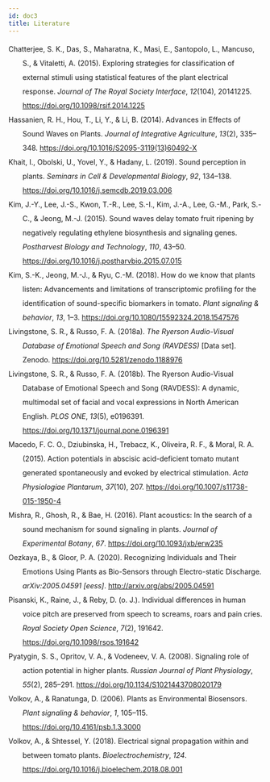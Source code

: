```yaml
---
id: doc3
title: Literature
---
```



<div class="csl-bib-body" style="line-height: 2; margin-left: 2em; text-indent:-2em;">
  <div class="csl-entry">Chatterjee, S. K., Das, S., Maharatna, K., Masi, E., Santopolo, L., Mancuso, S., &amp; Vitaletti, A. (2015). Exploring strategies for classification of external stimuli using statistical features of the plant electrical response. <i>Journal of The Royal Society Interface</i>, <i>12</i>(104), 20141225. <a href="https://doi.org/10.1098/rsif.2014.1225">https://doi.org/10.1098/rsif.2014.1225</a></div>
  <span class="Z3988" title="url_ver=Z39.88-2004&amp;ctx_ver=Z39.88-2004&amp;rfr_id=info%3Asid%2Fzotero.org%3A2&amp;rft_id=info%3Adoi%2F10.1098%2Frsif.2014.1225&amp;rft_val_fmt=info%3Aofi%2Ffmt%3Akev%3Amtx%3Ajournal&amp;rft.genre=article&amp;rft.atitle=Exploring%20strategies%20for%20classification%20of%20external%20stimuli%20using%20statistical%20features%20of%20the%20plant%20electrical%20response&amp;rft.jtitle=Journal%20of%20The%20Royal%20Society%20Interface&amp;rft.stitle=Journal%20of%20The%20Royal%20Society%20Interface&amp;rft.volume=12&amp;rft.issue=104&amp;rft.aufirst=Shre%20Kumar&amp;rft.aulast=Chatterjee&amp;rft.au=Shre%20Kumar%20Chatterjee&amp;rft.au=Saptarshi%20Das&amp;rft.au=Koushik%20Maharatna&amp;rft.au=Elisa%20Masi&amp;rft.au=Luisa%20Santopolo&amp;rft.au=Stefano%20Mancuso&amp;rft.au=Andrea%20Vitaletti&amp;rft.date=2015-03-06&amp;rft.pages=20141225"></span>
  <div class="csl-entry">Hassanien, R. H., Hou, T., Li, Y., &amp; Li, B. (2014). Advances in Effects of Sound Waves on Plants. <i>Journal of Integrative Agriculture</i>, <i>13</i>(2), 335–348. <a href="https://doi.org/10.1016/S2095-3119(13)60492-X">https://doi.org/10.1016/S2095-3119(13)60492-X</a></div>
  <span class="Z3988" title="url_ver=Z39.88-2004&amp;ctx_ver=Z39.88-2004&amp;rfr_id=info%3Asid%2Fzotero.org%3A2&amp;rft_id=info%3Adoi%2F10.1016%2FS2095-3119(13)60492-X&amp;rft_val_fmt=info%3Aofi%2Ffmt%3Akev%3Amtx%3Ajournal&amp;rft.genre=article&amp;rft.atitle=Advances%20in%20Effects%20of%20Sound%20Waves%20on%20Plants&amp;rft.jtitle=Journal%20of%20Integrative%20Agriculture&amp;rft.stitle=Journal%20of%20Integrative%20Agriculture&amp;rft.volume=13&amp;rft.issue=2&amp;rft.aufirst=Reda%20HE&amp;rft.aulast=Hassanien&amp;rft.au=Reda%20HE%20Hassanien&amp;rft.au=Tian-zhen%20Hou&amp;rft.au=Yu-feng%20Li&amp;rft.au=Bao-ming%20Li&amp;rft.date=2014-02-01&amp;rft.pages=335-348&amp;rft.spage=335&amp;rft.epage=348&amp;rft.issn=2095-3119&amp;rft.language=en"></span>
  <div class="csl-entry">Khait, I., Obolski, U., Yovel, Y., &amp; Hadany, L. (2019). Sound perception in plants. <i>Seminars in Cell &amp; Developmental Biology</i>, <i>92</i>, 134–138. <a href="https://doi.org/10.1016/j.semcdb.2019.03.006">https://doi.org/10.1016/j.semcdb.2019.03.006</a></div>
  <span class="Z3988" title="url_ver=Z39.88-2004&amp;ctx_ver=Z39.88-2004&amp;rfr_id=info%3Asid%2Fzotero.org%3A2&amp;rft_id=info%3Adoi%2F10.1016%2Fj.semcdb.2019.03.006&amp;rft_val_fmt=info%3Aofi%2Ffmt%3Akev%3Amtx%3Ajournal&amp;rft.genre=article&amp;rft.atitle=Sound%20perception%20in%20plants&amp;rft.jtitle=Seminars%20in%20Cell%20%26%20Developmental%20Biology&amp;rft.stitle=Seminars%20in%20Cell%20%26%20Developmental%20Biology&amp;rft.volume=92&amp;rft.aufirst=I.&amp;rft.aulast=Khait&amp;rft.au=I.%20Khait&amp;rft.au=U.%20Obolski&amp;rft.au=Y.%20Yovel&amp;rft.au=L.%20Hadany&amp;rft.date=2019-08-01&amp;rft.pages=134-138&amp;rft.spage=134&amp;rft.epage=138&amp;rft.issn=1084-9521&amp;rft.language=en"></span>
  <div class="csl-entry">Kim, J.-Y., Lee, J.-S., Kwon, T.-R., Lee, S.-I., Kim, J.-A., Lee, G.-M., Park, S.-C., &amp; Jeong, M.-J. (2015). Sound waves delay tomato fruit ripening by negatively regulating ethylene biosynthesis and signaling genes. <i>Postharvest Biology and Technology</i>, <i>110</i>, 43–50. <a href="https://doi.org/10.1016/j.postharvbio.2015.07.015">https://doi.org/10.1016/j.postharvbio.2015.07.015</a></div>
  <span class="Z3988" title="url_ver=Z39.88-2004&amp;ctx_ver=Z39.88-2004&amp;rfr_id=info%3Asid%2Fzotero.org%3A2&amp;rft_id=info%3Adoi%2F10.1016%2Fj.postharvbio.2015.07.015&amp;rft_val_fmt=info%3Aofi%2Ffmt%3Akev%3Amtx%3Ajournal&amp;rft.genre=article&amp;rft.atitle=Sound%20waves%20delay%20tomato%20fruit%20ripening%20by%20negatively%20regulating%20ethylene%20biosynthesis%20and%20signaling%20genes&amp;rft.jtitle=Postharvest%20Biology%20and%20Technology&amp;rft.stitle=Postharvest%20Biology%20and%20Technology&amp;rft.volume=110&amp;rft.aufirst=Joo-Yeol&amp;rft.aulast=Kim&amp;rft.au=Joo-Yeol%20Kim&amp;rft.au=Jin-Su%20Lee&amp;rft.au=Taek-Ryoun%20Kwon&amp;rft.au=Soo-In%20Lee&amp;rft.au=Jin-A.%20Kim&amp;rft.au=Gyu-Myoung%20Lee&amp;rft.au=Soo-Chul%20Park&amp;rft.au=Mi-Jeong%20Jeong&amp;rft.date=2015-12-01&amp;rft.pages=43-50&amp;rft.spage=43&amp;rft.epage=50&amp;rft.issn=0925-5214&amp;rft.language=en"></span>
  <div class="csl-entry">Kim, S.-K., Jeong, M.-J., &amp; Ryu, C.-M. (2018). How do we know that plants listen: Advancements and limitations of transcriptomic profiling for the identification of sound-specific biomarkers in tomato. <i>Plant signaling &amp; behavior</i>, <i>13</i>, 1–3. <a href="https://doi.org/10.1080/15592324.2018.1547576">https://doi.org/10.1080/15592324.2018.1547576</a></div>
  <span class="Z3988" title="url_ver=Z39.88-2004&amp;ctx_ver=Z39.88-2004&amp;rfr_id=info%3Asid%2Fzotero.org%3A2&amp;rft_id=info%3Adoi%2F10.1080%2F15592324.2018.1547576&amp;rft_val_fmt=info%3Aofi%2Ffmt%3Akev%3Amtx%3Ajournal&amp;rft.genre=article&amp;rft.atitle=How%20do%20we%20know%20that%20plants%20listen%3A%20Advancements%20and%20limitations%20of%20transcriptomic%20profiling%20for%20the%20identification%20of%20sound-specific%20biomarkers%20in%20tomato&amp;rft.jtitle=Plant%20signaling%20%26%20behavior&amp;rft.stitle=Plant%20signaling%20%26%20behavior&amp;rft.volume=13&amp;rft.aufirst=Seon-Kyu&amp;rft.aulast=Kim&amp;rft.au=Seon-Kyu%20Kim&amp;rft.au=Mi-Jeong%20Jeong&amp;rft.au=Choong-Min%20Ryu&amp;rft.date=2018-11-16&amp;rft.pages=1-3&amp;rft.spage=1&amp;rft.epage=3"></span>
  <div class="csl-entry">Livingstone, S. R., &amp; Russo, F. A. (2018a). <i>The Ryerson Audio-Visual Database of Emotional Speech and Song (RAVDESS)</i> [Data set]. Zenodo. <a href="https://doi.org/10.5281/zenodo.1188976">https://doi.org/10.5281/zenodo.1188976</a></div>
  <span class="Z3988" title="url_ver=Z39.88-2004&amp;ctx_ver=Z39.88-2004&amp;rfr_id=info%3Asid%2Fzotero.org%3A2&amp;rft_val_fmt=info%3Aofi%2Ffmt%3Akev%3Amtx%3Adc&amp;rft.type=document&amp;rft.title=The%20Ryerson%20Audio-Visual%20Database%20of%20Emotional%20Speech%20and%20Song%20(RAVDESS)&amp;rft.publisher=Zenodo&amp;rft.description=Citing%20the%20RAVDESS%20The%20RAVDESS%20is%20released%20under%20a%20Creative%20Commons%20Attribution%20license%2C%20so%20please%20cite%20the%20RAVDESS%20if%20it%20is%20used%20in%20your%20work%20in%20any%20form.%C2%A0%20Published%20academic%20papers%20should%20use%20the%20academic%20paper%20citation%20for%20our%20PLoS1%20paper.%C2%A0%20Personal%20works%2C%20such%20as%20machine%20learning%20projects%2Fblog%20posts%2C%20should%20provide%20a%20URL%20to%20this%20Zenodo%20page%2C%20though%20a%20reference%20to%20our%20PLoS1%20paper%20would%20also%20be%20appreciated.%20Academic%20paper%20citation%20Livingstone%20SR%2C%20Russo%20FA%20(2018)%20The%20Ryerson%20Audio-Visual%20Database%20of%20Emotional%20Speech%20and%20Song%20(RAVDESS)%3A%20A%20dynamic%2C%20multimodal%20set%20of%20facial%20and%20vocal%20expressions%20in%20North%20American%20English.%20PLoS%20ONE%2013(5)%3A%20e0196391.%20https%3A%2F%2Fdoi.org%2F10.1371%2Fjournal.pone.0196391.%20Personal%20use%20citation%20Include%20a%20link%20to%20this%20Zenodo%20page%20-%20https%3A%2F%2Fzenodo.org%2Frecord%2F1188976%20Commercial%20Licenses%20Commercial%20licenses%20for%20the%20RAVDESS%20can%20be%20purchased.%C2%A0%20For%20more%20information%2C%20please%20visit%20our%20license%20fee%20page%2C%20or%20contact%20us%20at%20ravdess%40gmail.com.%20Contact%20Information%20If%20you%20would%20like%20further%20information%20about%20the%20RAVDESS%2C%20to%20purchase%20a%20commercial%20license%2C%20or%20if%20you%20experience%20any%20issues%20downloading%20files%2C%20please%20contact%20us%20at%20ravdess%40gmail.com.%20Example%20Videos%20Watch%20a%20sample%20of%20the%20RAVDESS%20speech%20and%20song%20videos.%20Emotion%20Classification%20Users%20If%20you're%20interested%20in%20using%20machine%20learning%20to%20classify%20emotional%20expressions%20with%20the%20RAVDESS%2C%20please%20see%20our%20new%20RAVDESS%20Facial%20Landmark%20Tracking%20data%20set%20%5BZenodo%20project%20page%5D.%20Construction%20and%20Validation%20Full%20details%20on%20the%20construction%20and%20perceptual%20validation%20of%20the%20RAVDESS%20are%20described%20in%20our%20PLoS%20ONE%20paper%20-%20https%3A%2F%2Fdoi.org%2F10.1371%2Fjournal.pone.0196391.%20The%20RAVDESS%20contains%207356%20files.%20Each%20file%C2%A0was%20rated%2010%20times%20on%20emotional%20validity%2C%20intensity%2C%20and%20genuineness.%20Ratings%20were%20provided%20by%20247%20individuals%20who%20were%20characteristic%20of%20untrained%20adult%20research%20participants%20from%20North%20America.%20A%20further%20set%20of%2072%20participants%20provided%20test-retest%20data.%20High%20levels%20of%20emotional%20validity%2C%20interrater%20reliability%2C%C2%A0and%20test-retest%20intrarater%20reliability%20were%20reported.%20Validation%20data%20is%20open-access%2C%20and%20can%20be%20downloaded%20along%20with%20our%20paper%20from%20PLoS%20ONE.%20Description%20The%20Ryerson%20Audio-Visual%20Database%20of%20Emotional%20Speech%20and%20Song%20(RAVDESS)%20contains%207356%20files%20(total%20size%3A%2024.8%20GB).%20The%20database%20contains%2024%20professional%20actors%20(12%20female%2C%2012%20male)%2C%20vocalizing%20two%20lexically-matched%20statements%20in%20a%20neutral%20North%20American%20accent.%20Speech%20includes%20calm%2C%20happy%2C%20sad%2C%20angry%2C%20fearful%2C%20surprise%2C%20and%20disgust%20expressions%2C%20and%20song%20contains%20calm%2C%20happy%2C%20sad%2C%20angry%2C%20and%20fearful%20emotions.%20Each%20expression%20is%20produced%20at%20two%20levels%20of%20emotional%20intensity%20(normal%2C%20strong)%2C%20with%20an%20additional%20neutral%20expression.%20All%20conditions%20are%20available%20in%20three%20modality%20formats%3A%20Audio-only%C2%A0(16bit%2C%2048kHz%20.wav)%2C%20Audio-Video%20(720p%20H.264%2C%20AAC%2048kHz%2C%20.mp4)%2C%20and%20Video-only%20(no%20sound).%C2%A0%C2%A0Note%2C%20there%20are%20no%20song%20files%20for%20Actor_18.%20Audio-only%C2%A0files%20Audio-only%20files%20of%20all%20actors%20(01-24)%20are%20available%20as%20two%20separate%20zip%20files%20(~200%20MB%20each)%3A%20Speech%20file%20(Audio_Speech_Actors_01-24.zip%2C%20215%20MB)%20contains%201440%20files%3A%2060%20trials%20per%20actor%20x%2024%20actors%20%3D%201440.%C2%A0%20Song%20file%20(Audio_Song_Actors_01-24.zip%2C%20198%20MB)%20contains%201012%20files%3A%2044%20trials%20per%20actor%20x%2023%20actors%20%3D%201012.%20Audio-Visual%20and%20Video-only%20files%20Video%20files%20are%20provided%20as%20separate%20zip%20downloads%20for%20each%20actor%20(01-24%2C%20~500%20MB%20each)%2C%20and%20are%20split%20into%20separate%20speech%20and%20song%20downloads%3A%20Speech%20files%20(Video_Speech_Actor_01.zip%20to%20Video_Speech_Actor_24.zip)%20collectively%20contains%202880%20files%3A%2060%20trials%20per%20actor%20x%202%20modalities%20(AV%2C%20VO)%20x%C2%A024%20actors%C2%A0%3D%202880.%20Song%20files%20(Video_Song_Actor_01.zip%20to%20Video_Song_Actor_24.zip)%20collectively%20contains%202024%20files%3A%2044%20trials%20per%20actor%20x%202%20modalities%20(AV%2C%20VO)%20x%C2%A023%20actors%C2%A0%3D%202024.%20File%20Summary%20In%20total%2C%20the%20RAVDESS%20collection%20includes%207356%20files%20(2880%2B2024%2B1440%2B1012%20files).%20File%20naming%20convention%20Each%20of%20the%207356%20RAVDESS%20files%20has%20a%20unique%20filename.%20The%20filename%20consists%20of%20a%207-part%20numerical%20identifier%20(e.g.%2C%2002-01-06-01-02-01-12.mp4).%20These%20identifiers%20define%20the%20stimulus%20characteristics%3A%C2%A0%20Filename%20identifiers%C2%A0%20Modality%20(01%20%3D%20full-AV%2C%2002%20%3D%20video-only%2C%2003%20%3D%20audio-only).%20Vocal%20channel%20(01%20%3D%20speech%2C%2002%20%3D%20song).%20Emotion%20(01%20%3D%20neutral%2C%2002%20%3D%20calm%2C%2003%20%3D%20happy%2C%2004%20%3D%20sad%2C%2005%20%3D%20angry%2C%2006%20%3D%20fearful%2C%2007%20%3D%20disgust%2C%2008%20%3D%20surprised).%20Emotional%20intensity%20(01%20%3D%20normal%2C%2002%20%3D%20strong).%20NOTE%3A%20There%20is%20no%20strong%20intensity%20for%20the%20'neutral'%20emotion.%20Statement%20(01%20%3D%20%22Kids%20are%20talking%20by%20the%20door%22%2C%2002%20%3D%20%22Dogs%20are%20sitting%20by%20the%20door%22).%20Repetition%20(01%20%3D%201st%20repetition%2C%2002%20%3D%202nd%20repetition).%20Actor%20(01%20to%2024.%20Odd%20numbered%20actors%20are%20male%2C%20even%20numbered%20actors%20are%20female).%20Filename%20example%3A%2002-01-06-01-02-01-12.mp4%C2%A0%20Video-only%20(02)%20Speech%20(01)%20Fearful%20(06)%20Normal%20intensity%20(01)%20Statement%20%22dogs%22%20(02)%201st%20Repetition%20(01)%2012th%20Actor%20(12)%20Female%2C%20as%20the%20actor%20ID%20number%20is%20even.%20License%20information%20The%20RAVDESS%20is%20released%20under%20a%20Creative%20Commons%20Attribution-NonCommercial-ShareAlike%204.0%20International%20License%2C%C2%A0CC%20BY-NC-SA%204.0%C2%A0%20Commercial%20licenses%20for%20the%20RAVDESS%20can%20also%20be%20purchased.%C2%A0%20For%20more%20information%2C%20please%20visit%20our%20license%20fee%20page%2C%20or%20contact%20us%20at%20ravdess%40gmail.com.%20Related%20Data%20sets%20RAVDESS%20Facial%20Landmark%20Tracking%20data%20set%20%5BZenodo%20project%20page%5D.&amp;rft.identifier=https%3A%2F%2Fzenodo.org%2Frecord%2F1188976%23.YLDGaJMzako&amp;rft.aufirst=Steven%20R.&amp;rft.aulast=Livingstone&amp;rft.au=Steven%20R.%20Livingstone&amp;rft.au=Frank%20A.%20Russo&amp;rft.date=2018-04-05"></span>
  <div class="csl-entry">Livingstone, S. R., &amp; Russo, F. A. (2018b). The Ryerson Audio-Visual Database of Emotional Speech and Song (RAVDESS): A dynamic, multimodal set of facial and vocal expressions in North American English. <i>PLOS ONE</i>, <i>13</i>(5), e0196391. <a href="https://doi.org/10.1371/journal.pone.0196391">https://doi.org/10.1371/journal.pone.0196391</a></div>
  <span class="Z3988" title="url_ver=Z39.88-2004&amp;ctx_ver=Z39.88-2004&amp;rfr_id=info%3Asid%2Fzotero.org%3A2&amp;rft_id=info%3Adoi%2F10.1371%2Fjournal.pone.0196391&amp;rft_val_fmt=info%3Aofi%2Ffmt%3Akev%3Amtx%3Ajournal&amp;rft.genre=article&amp;rft.atitle=The%20Ryerson%20Audio-Visual%20Database%20of%20Emotional%20Speech%20and%20Song%20(RAVDESS)%3A%20A%20dynamic%2C%20multimodal%20set%20of%20facial%20and%20vocal%20expressions%20in%20North%20American%20English&amp;rft.jtitle=PLOS%20ONE&amp;rft.stitle=PLOS%20ONE&amp;rft.volume=13&amp;rft.issue=5&amp;rft.aufirst=Steven%20R.&amp;rft.aulast=Livingstone&amp;rft.au=Steven%20R.%20Livingstone&amp;rft.au=Frank%20A.%20Russo&amp;rft.date=2018-05-16&amp;rft.pages=e0196391&amp;rft.issn=1932-6203&amp;rft.language=en"></span>
  <div class="csl-entry">Macedo, F. C. O., Dziubinska, H., Trebacz, K., Oliveira, R. F., &amp; Moral, R. A. (2015). Action potentials in abscisic acid-deficient tomato mutant generated spontaneously and evoked by electrical stimulation. <i>Acta Physiologiae Plantarum</i>, <i>37</i>(10), 207. <a href="https://doi.org/10.1007/s11738-015-1950-4">https://doi.org/10.1007/s11738-015-1950-4</a></div>
  <span class="Z3988" title="url_ver=Z39.88-2004&amp;ctx_ver=Z39.88-2004&amp;rfr_id=info%3Asid%2Fzotero.org%3A2&amp;rft_id=info%3Adoi%2F10.1007%2Fs11738-015-1950-4&amp;rft_val_fmt=info%3Aofi%2Ffmt%3Akev%3Amtx%3Ajournal&amp;rft.genre=article&amp;rft.atitle=Action%20potentials%20in%20abscisic%20acid-deficient%20tomato%20mutant%20generated%20spontaneously%20and%20evoked%20by%20electrical%20stimulation&amp;rft.jtitle=Acta%20Physiologiae%20Plantarum&amp;rft.stitle=Acta%20Physiol%20Plant&amp;rft.volume=37&amp;rft.issue=10&amp;rft.aufirst=F.%20C.%20O.&amp;rft.aulast=Macedo&amp;rft.au=F.%20C.%20O.%20Macedo&amp;rft.au=H.%20Dziubinska&amp;rft.au=K.%20Trebacz&amp;rft.au=R.%20F.%20Oliveira&amp;rft.au=R.%20A.%20Moral&amp;rft.date=2015-09-18&amp;rft.pages=207&amp;rft.issn=1861-1664&amp;rft.language=en"></span>
  <div class="csl-entry">Mishra, R., Ghosh, R., &amp; Bae, H. (2016). Plant acoustics: In the search of a sound mechanism for sound signaling in plants. <i>Journal of Experimental Botany</i>, <i>67</i>. <a href="https://doi.org/10.1093/jxb/erw235">https://doi.org/10.1093/jxb/erw235</a></div>
  <span class="Z3988" title="url_ver=Z39.88-2004&amp;ctx_ver=Z39.88-2004&amp;rfr_id=info%3Asid%2Fzotero.org%3A2&amp;rft_id=info%3Adoi%2F10.1093%2Fjxb%2Ferw235&amp;rft_val_fmt=info%3Aofi%2Ffmt%3Akev%3Amtx%3Ajournal&amp;rft.genre=article&amp;rft.atitle=Plant%20acoustics%3A%20In%20the%20search%20of%20a%20sound%20mechanism%20for%20sound%20signaling%20in%20plants&amp;rft.jtitle=Journal%20of%20Experimental%20Botany&amp;rft.stitle=Journal%20of%20Experimental%20Botany&amp;rft.volume=67&amp;rft.aufirst=Ratnesh&amp;rft.aulast=Mishra&amp;rft.au=Ratnesh%20Mishra&amp;rft.au=Ritesh%20Ghosh&amp;rft.au=Hanhong%20Bae&amp;rft.date=2016-05-26"></span>
  <div class="csl-entry">Oezkaya, B., &amp; Gloor, P. A. (2020). Recognizing Individuals and Their Emotions Using Plants as Bio-Sensors through Electro-static Discharge. <i>arXiv:2005.04591 [eess]</i>. <a href="http://arxiv.org/abs/2005.04591">http://arxiv.org/abs/2005.04591</a></div>
  <span class="Z3988" title="url_ver=Z39.88-2004&amp;ctx_ver=Z39.88-2004&amp;rfr_id=info%3Asid%2Fzotero.org%3A2&amp;rft_val_fmt=info%3Aofi%2Ffmt%3Akev%3Amtx%3Ajournal&amp;rft.genre=article&amp;rft.atitle=Recognizing%20Individuals%20and%20Their%20Emotions%20Using%20Plants%20as%20Bio-Sensors%20through%20Electro-static%20Discharge&amp;rft.jtitle=arXiv%3A2005.04591%20%5Beess%5D&amp;rft.aufirst=Buenyamin&amp;rft.aulast=Oezkaya&amp;rft.au=Buenyamin%20Oezkaya&amp;rft.au=Peter%20A.%20Gloor&amp;rft.date=2020-05-10"></span>
  <div class="csl-entry">Pisanski, K., Raine, J., &amp; Reby, D. (o.&nbsp;J.). Individual differences in human voice pitch are preserved from speech to screams, roars and pain cries. <i>Royal Society Open Science</i>, <i>7</i>(2), 191642. <a href="https://doi.org/10.1098/rsos.191642">https://doi.org/10.1098/rsos.191642</a></div>
  <span class="Z3988" title="url_ver=Z39.88-2004&amp;ctx_ver=Z39.88-2004&amp;rfr_id=info%3Asid%2Fzotero.org%3A2&amp;rft_id=info%3Adoi%2F10.1098%2Frsos.191642&amp;rft_val_fmt=info%3Aofi%2Ffmt%3Akev%3Amtx%3Ajournal&amp;rft.genre=article&amp;rft.atitle=Individual%20differences%20in%20human%20voice%20pitch%20are%20preserved%20from%20speech%20to%20screams%2C%20roars%20and%20pain%20cries&amp;rft.jtitle=Royal%20Society%20Open%20Science&amp;rft.stitle=Royal%20Society%20Open%20Science&amp;rft.volume=7&amp;rft.issue=2&amp;rft.aufirst=Katarzyna&amp;rft.aulast=Pisanski&amp;rft.au=Katarzyna%20Pisanski&amp;rft.au=Jordan%20Raine&amp;rft.au=David%20Reby&amp;rft.pages=191642"></span>
  <div class="csl-entry">Pyatygin, S. S., Opritov, V. A., &amp; Vodeneev, V. A. (2008). Signaling role of action potential in higher plants. <i>Russian Journal of Plant Physiology</i>, <i>55</i>(2), 285–291. <a href="https://doi.org/10.1134/S1021443708020179">https://doi.org/10.1134/S1021443708020179</a></div>
  <span class="Z3988" title="url_ver=Z39.88-2004&amp;ctx_ver=Z39.88-2004&amp;rfr_id=info%3Asid%2Fzotero.org%3A2&amp;rft_id=info%3Adoi%2F10.1134%2FS1021443708020179&amp;rft_val_fmt=info%3Aofi%2Ffmt%3Akev%3Amtx%3Ajournal&amp;rft.genre=article&amp;rft.atitle=Signaling%20role%20of%20action%20potential%20in%20higher%20plants&amp;rft.jtitle=Russian%20Journal%20of%20Plant%20Physiology&amp;rft.stitle=Russ%20J%20Plant%20Physiol&amp;rft.volume=55&amp;rft.issue=2&amp;rft.aufirst=S.%20S.&amp;rft.aulast=Pyatygin&amp;rft.au=S.%20S.%20Pyatygin&amp;rft.au=V.%20A.%20Opritov&amp;rft.au=V.%20A.%20Vodeneev&amp;rft.date=2008-03-01&amp;rft.pages=285-291&amp;rft.spage=285&amp;rft.epage=291&amp;rft.issn=1608-3407&amp;rft.language=en"></span>
  <div class="csl-entry">Volkov, A., &amp; Ranatunga, D. (2006). Plants as Environmental Biosensors. <i>Plant signaling &amp; behavior</i>, <i>1</i>, 105–115. <a href="https://doi.org/10.4161/psb.1.3.3000">https://doi.org/10.4161/psb.1.3.3000</a></div>
  <span class="Z3988" title="url_ver=Z39.88-2004&amp;ctx_ver=Z39.88-2004&amp;rfr_id=info%3Asid%2Fzotero.org%3A2&amp;rft_id=info%3Adoi%2F10.4161%2Fpsb.1.3.3000&amp;rft_val_fmt=info%3Aofi%2Ffmt%3Akev%3Amtx%3Ajournal&amp;rft.genre=article&amp;rft.atitle=Plants%20as%20Environmental%20Biosensors&amp;rft.jtitle=Plant%20signaling%20%26%20behavior&amp;rft.stitle=Plant%20signaling%20%26%20behavior&amp;rft.volume=1&amp;rft.aufirst=Alexander&amp;rft.aulast=Volkov&amp;rft.au=Alexander%20Volkov&amp;rft.au=Don%20Ranatunga&amp;rft.date=2006-06-01&amp;rft.pages=105-15&amp;rft.spage=105&amp;rft.epage=15"></span>
  <div class="csl-entry">Volkov, A., &amp; Shtessel, Y. (2018). Electrical signal propagation within and between tomato plants. <i>Bioelectrochemistry</i>, <i>124</i>. <a href="https://doi.org/10.1016/j.bioelechem.2018.08.001">https://doi.org/10.1016/j.bioelechem.2018.08.001</a></div>
  <span class="Z3988" title="url_ver=Z39.88-2004&amp;ctx_ver=Z39.88-2004&amp;rfr_id=info%3Asid%2Fzotero.org%3A2&amp;rft_id=info%3Adoi%2F10.1016%2Fj.bioelechem.2018.08.001&amp;rft_val_fmt=info%3Aofi%2Ffmt%3Akev%3Amtx%3Ajournal&amp;rft.genre=article&amp;rft.atitle=Electrical%20signal%20propagation%20within%20and%20between%20tomato%20plants&amp;rft.jtitle=Bioelectrochemistry&amp;rft.stitle=Bioelectrochemistry&amp;rft.volume=124&amp;rft.aufirst=Alexander&amp;rft.aulast=Volkov&amp;rft.au=Alexander%20Volkov&amp;rft.au=Yuri%20Shtessel&amp;rft.date=2018-08-01"></span>
</div>
